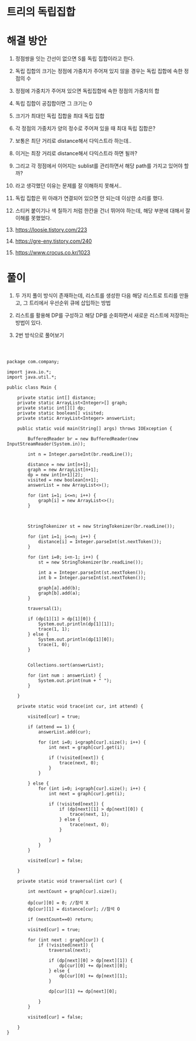 # 트리의 독립집합

# 해결 방안

1. 정점쌍을 잇는 간선이 없으면 S를 독립 집합이라고 한다.

2. 독립 집합의 크기는 정점에 가중치가 주어져 있지 않을 경우는 독립 집합에 속한 정점의 수

3. 정점에 가중치가 주어져 있으면 독립집합에 속한 정점의 가중치의 합

4. 독립 집합이 공집합이면 그 크기는 0

5. 크기가 최대인 독립 집합을 최대 독립 집합

6. 각 정점의 가중치가 양의 정수로 주어져 있을 때 최대 독립 집합은?

7. 보통은 최단 거리로 distance해서 다익스트라 하는데..

8. 이거는 최장 거리로 distance해서 다익스트라 하면 될까?

9. 그리고 각 정점에서 이어지는 sublist를 관리하면서 해당 path를 가지고 있어야 할까?

10. 라고 생각했던 이유는 문제를 잘 이해하지 못해서..

11. 독립 집합은 위 아래가 연결되어 있으면 안 되는데 이상한 소리를 했다. 

12. 스티커 붙이기나 색 칠하기 처럼 한칸을 건너 뛰어야 하는데, 해당 부분에 대해서 잘 이해를 못했었다.

10. https://loosie.tistory.com/223

11. https://gre-eny.tistory.com/240

12. https://www.crocus.co.kr/1023

# 풀이

1. 두 가지 풀이 방식이 존재하는데, 리스트를 생성한 다음 해당 리스트로 트리를 만들고, 그 트리에서 우선순위 큐에 삽입하는 방법

2. 리스트를 활용해 DP를 구성하고 해당 DP를 순회하면서 새로운 리스트에 저장하는 방법이 있다.

3. 2번 방식으로 풀어보기

```



package com.company;

import java.io.*;
import java.util.*;

public class Main {

    private static int[] distance;
    private static ArrayList<Integer>[] graph;
    private static int[][] dp;
    private static boolean[] visited;
    private static ArrayList<Integer> answerList;

    public static void main(String[] args) throws IOException {

        BufferedReader br = new BufferedReader(new InputStreamReader(System.in));

        int n = Integer.parseInt(br.readLine());

        distance = new int[n+1];
        graph = new ArrayList[n+1];
        dp = new int[n+1][2];
        visited = new boolean[n+1];
        answerList = new ArrayList<>();

        for (int i=1; i<=n; i++) {
            graph[i] = new ArrayList<>();
        }



        StringTokenizer st = new StringTokenizer(br.readLine());

        for (int i=1; i<=n; i++) {
            distance[i] = Integer.parseInt(st.nextToken());
        }

        for (int i=0; i<n-1; i++) {
            st = new StringTokenizer(br.readLine());

            int a = Integer.parseInt(st.nextToken());
            int b = Integer.parseInt(st.nextToken());

            graph[a].add(b);
            graph[b].add(a);
        }

        traversal(1);

        if (dp[1][1] > dp[1][0]) {
            System.out.println(dp[1][1]);
            trace(1, 1);
        } else {
            System.out.println(dp[1][0]);
            trace(1, 0);
        }


        Collections.sort(answerList);

        for (int num : answerList) {
            System.out.print(num + " ");
        }

    }

    private static void trace(int cur, int attend) {

        visited[cur] = true;

        if (attend == 1) {
            answerList.add(cur);

            for (int i=0; i<graph[cur].size(); i++) {
                int next = graph[cur].get(i);

                if (!visited[next]) {
                    trace(next, 0);
                }
            }

        } else {
            for (int i=0; i<graph[cur].size(); i++) {
                int next = graph[cur].get(i);

                if (!visited[next]) {
                    if (dp[next][1] > dp[next][0]) {
                        trace(next, 1);
                    } else {
                        trace(next, 0);
                    }

                }
            }
        }

        visited[cur] = false;

    }

    private static void traversal(int cur) {

        int nextCount = graph[cur].size();

        dp[cur][0] = 0; //참석 X
        dp[cur][1] = distance[cur]; //참석 O

        if (nextCount==0) return;

        visited[cur] = true;

        for (int next : graph[cur]) {
            if (!visited[next]) {
                traversal(next);

                if (dp[next][0] > dp[next][1]) {
                    dp[cur][0] += dp[next][0];
                } else {
                    dp[cur][0] += dp[next][1];
                }

                dp[cur][1] += dp[next][0];

            }
        }

        visited[cur] = false;

    }
}

```